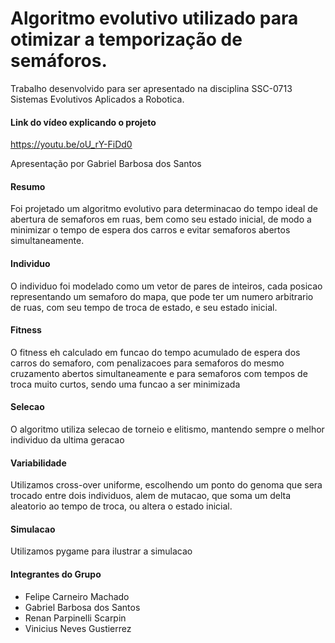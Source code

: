 # Algoritmo evolutivo utilizado para otimizar a temporização de semáforos. 

Trabalho desenvolvido para ser apresentado na disciplina SSC-0713 Sistemas Evolutivos Aplicados a Robotica.

#### Link do vídeo explicando o projeto
https://youtu.be/oU_rY-FiDd0

Apresentação por Gabriel Barbosa dos Santos

#### Resumo

Foi projetado um algoritmo evolutivo para determinacao do tempo ideal de abertura de semaforos em ruas, bem como seu estado inicial, de modo a minimizar o tempo de espera dos carros e evitar semaforos abertos simultaneamente.

#### Individuo

O individuo foi modelado como um vetor de pares de inteiros, cada posicao representando um semaforo do mapa, que pode ter um numero arbitrario de ruas, com seu tempo de troca de estado, e seu estado inicial.

#### Fitness

O fitness eh calculado em funcao do tempo acumulado de espera dos carros do semaforo, com penalizacoes para semaforos do mesmo cruzamento abertos simultaneamente e para semaforos com tempos de troca muito curtos, sendo uma funcao a ser minimizada

#### Selecao

O algoritmo utiliza selecao de torneio e elitismo, mantendo sempre o melhor individuo da ultima geracao

#### Variabilidade

Utilizamos cross-over uniforme, escolhendo um ponto do genoma que sera trocado entre dois individuos, alem de mutacao, que soma um delta aleatorio ao tempo de troca, ou altera o estado inicial.

#### Simulacao

Utilizamos pygame para ilustrar a simulacao

#### Integrantes do Grupo

* Felipe Carneiro Machado
* Gabriel Barbosa dos Santos
* Renan Parpinelli Scarpin
* Vinicius Neves Gustierrez
